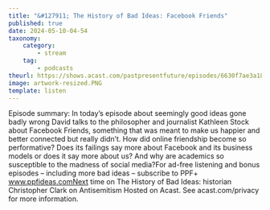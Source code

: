 ```yaml
---
title: "&#127911; The History of Bad Ideas: Facebook Friends"
published: true
date: 2024-05-10-04-54
taxonomy:
    category:
        - stream
    tag:
        - podcasts
theurl: https://shows.acast.com/pastpresentfuture/episodes/6630f7ae3a18a600122f1112
image: artwork-resized.PNG
template: listen
---
```


Episode summary: In today&rsquo;s episode about seemingly good ideas gone badly wrong David talks to the philosopher and journalist Kathleen Stock about Facebook Friends, something that was meant to make us happier and better connected but really didn&rsquo;t. How did online friendship become so performative? Does its failings say more about Facebook and its business models or does it say more about us? And why are academics so susceptible to the madness of social media?For ad-free listening and bonus episodes &ndash; including more bad ideas &ndash; subscribe to PPF+ www.ppfideas.comNext time on The History of Bad Ideas: historian Christopher Clark on Antisemitism Hosted on Acast. See acast.com/privacy for more information.
